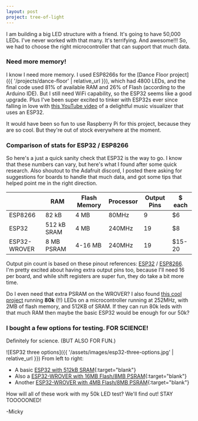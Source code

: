 ```yaml
---
layout: post
project: tree-of-light
---
```

I am building a big LED structure with a friend. It's going to have 50,000 LEDs. I've never worked with that many. It's terrifying. And awesome!!! So, we had to choose the right microcontroller that can support that much data. 

### Need more memory!
I know I need more memory. I used ESP8266s for the [Dance Floor project]({{ '/projects/dance-floor' | relative_url }}), which had 4800 LEDs, and the final code used 81% of available RAM and 26% of Flash (according to the Arduino IDE). But I still need WiFi capability, so the ESP32 seems like a good upgrade. Plus I've been super excited to tinker with ESP32s ever since falling in love with [this YouTube video](https://www.youtube.com/watch?v=Mgh2WblO5_c&ab_channel=ScottMarley) of a delightful music visualizer that uses an ESP32.

It would have been so fun to use Raspberry Pi for this project, because they are so cool. But they're out of stock everywhere at the moment.

### Comparison of stats for ESP32 / ESP8266
So here's a just a quick sanity check that ESP32 is the way to go. I know that these numbers can vary, but here's what I found after some quick research. Also shoutout to the Adafruit discord, I posted there asking for suggestions for boards to handle that much data, and got some tips that helped point me in the right direction.

|  | RAM | Flash Memory | Processor | Output Pins | $ each |
| --- | --- | --- | --- | --- | --- |
| ESP8266 | 82 kB | 4 MB | 80MHz | 9 | $6 |
| ESP32 | 512 kB SRAM | 4 MB | 240MHz | 19 | $8 |
| ESP32-WROVER | 8 MB PSRAM | 4-16 MB | 240MHz | 19 | $15-20 |

Output pin count is based on these pinout references: [ESP32](https://randomnerdtutorials.com/esp32-pinout-reference-gpios/) / [ESP8266](https://randomnerdtutorials.com/esp8266-pinout-reference-gpios/). I'm pretty excited about having extra output pins too, because I'll need 16 per board, and while shift registers are super fun, they do take a bit more time.

Do I even need that extra PSRAM on the WROVER? I also found [this cool project](https://www.tjoe.org/pub/pqcm7nyw/release/3) running **80k** (!!) LEDs on a microcontroller running at 252MHz, with 2MB of flash memory, and 512KB of SRAM. If they can run 80k leds with that much RAM then maybe the basic ESP32 would be enough for our 50k?

### I bought a few options for testing. FOR SCIENCE!
Definitely for science. (BUT ALSO FOR FUN.)

![ESP32 three options]({{ '/assets/images/esp32-three-options.jpg' | relative_url }})
From left to right:
- A basic [ESP32 with 512kB SRAM](https://www.amazon.com/gp/product/B07QCP2451?&_encoding=UTF8&tag=ladyoflightio-20&linkCode=ur2&linkId=073e7098865be5ba77b01e1b9142c43d&camp=1789&creative=9325){:target="blank"}
- Also a [ESP32-WROVER with 16MB Flash/8MB PSRAM](https://www.amazon.com/gp/product/B07QDFP3WC?&_encoding=UTF8&tag=ladyoflightio-20&linkCode=ur2&linkId=851359cd8bda9adf5c52b95067622c13&camp=1789&creative=9325){:target="blank"}
- Another [ESP32-WROVER with 4MB Flash/8MB PSRAM](https://www.amazon.com/gp/product/B09BC5CNHM?&_encoding=UTF8&tag=ladyoflightio-20&linkCode=ur2&linkId=320d7d7045c644f122a064541a8d6147&camp=1789&creative=9325){:target="blank"}

How will all of these work with my 50k LED test? We'll find out! STAY TOOOOONED!

-Micky
